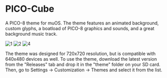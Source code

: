 # PICO-Cube
A PICO-8 theme for muOS.
The theme features an animated background, custom glyphs, a boatload of PICO-8 graphics and sounds, and a great background music track.

![1](https://github.com/user-attachments/assets/ced21905-66dd-417d-842f-856e71ff96cf)
![2](https://github.com/user-attachments/assets/5049d631-7b35-4b53-a7ab-873e1d8c3e43)
![4](https://github.com/user-attachments/assets/5b87502d-3bb3-4a5b-acae-9c50dcd9c61d)

The theme was designed for 720x720 resolution, but is compatible with 640x480 devices as well.
To use the theme, download the latest version from the "Releases" tab and drop it in the "theme" folder on your SD card. Then, go to Settings -> Customization -> Themes and select it from the list.
